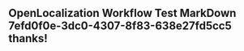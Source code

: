 <properties
ms.topic="hero-topic"
ms.test1="hero-topic"
ms.test2="test"/>

## OpenLocalization Workflow Test MarkDown 7efd0f0e-3dc0-4307-8f83-638e27fd5cc5 thanks!
